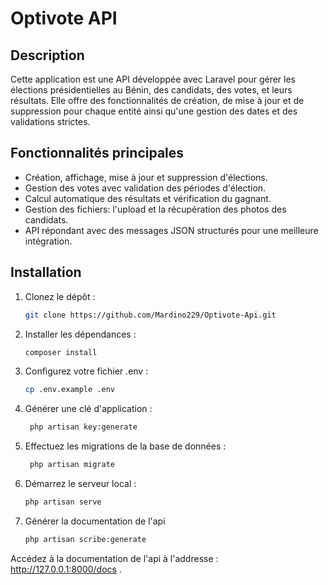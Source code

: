 # Optivote API

## Description
Cette application est une API développée avec Laravel pour gérer les élections présidentielles au Bénin, des candidats, des votes, et leurs résultats. Elle offre des fonctionnalités de création, de mise à jour et de suppression pour chaque entité ainsi qu'une gestion des dates et des validations strictes.

## Fonctionnalités principales
- Création, affichage, mise à jour et suppression d'élections.
- Gestion des votes avec validation des périodes d'élection.
- Calcul automatique des résultats et vérification du gagnant.
- Gestion des fichiers: l'upload et la récupération des photos des candidats.
- API répondant avec des messages JSON structurés pour une meilleure intégration.

## Installation
1. Clonez le dépôt :
   ```bash
   git clone https://github.com/Mardino229/Optivote-Api.git
    ```
2. Installer les dépendances :
    ```bash
   composer install
    ```
3. Configurez votre fichier .env :
   ```bash
   cp .env.example .env
    ```
4. Générer une clé d'application :
   ```bash
    php artisan key:generate
    ```
5. Effectuez les migrations de la base de données :
   ```bash
    php artisan migrate
    ```
6. Démarrez le serveur local :
    ```bash
    php artisan serve
    ```
7. Générer la documentation de l'api 
    ```bash
    php artisan scribe:generate
    ```

Accédez à la documentation de l'api à l'addresse : http://127.0.0.1:8000/docs .

